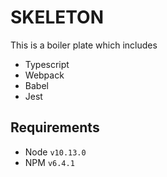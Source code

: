 # SKELETON
This is a boiler plate which includes
- Typescript
- Webpack
- Babel
- Jest

## Requirements
- Node `v10.13.0`
- NPM `v6.4.1`

